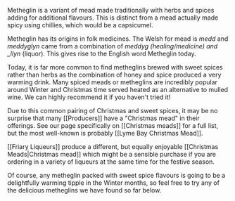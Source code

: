Metheglin is a variant of mead made traditionally with herbs and spices adding for additional flavours. This is distinct from a mead actually made spicy using chillies, which would be a capsicumel.

Metheglin has its origins in folk medicines. The Welsh for mead is _medd_ and _meddyglyn_ came from a combination of _meddyg (healing/medicine) and \_llyn_ (liquor). This gives rise to the English word Metheglin today.

Today, it is far more common to find metheglins brewed with sweet spices rather than herbs as the combination of honey and spice produced a very warming drink. Many spiced meads or metheglins are incredibly popular around Winter and Christmas time served heated as an alternative to mulled wine. We can highly recommend it if you haven't tried it!

Due to this common pairing of Christmas and sweet spices, it may be no surprise that many [[Producers]] have a "Christmas mead" in their offerings. See our page specifically on [[Christmas meads]] for a full list, but the most well-known is probably
[[Lyme Bay Christmas Mead]].

[[Friary Liqueurs]] produce a different, but equally enjoyable [[Christmas Meads|Christmas mead]] which might be a sensible purchase
if you are ordering in a variety of liqueurs at the same time for the
festive season.

Of course, any metheglin packed with sweet spice flavours is going to be a delightfully warming tipple in the Winter months, so feel free to try any of the delicious metheglins we have found so far below.
